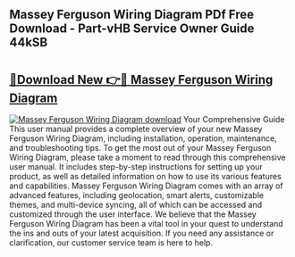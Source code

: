 ## Massey Ferguson Wiring Diagram PDf Free Download - Part-vHB Service Owner Guide 44kSB

# <h2><a href="http://dfua348.blite.top/?on=Massey+Ferguson+Wiring+Diagram">🔗Download New 👉🔴 Massey Ferguson Wiring Diagram</a></h2>

[![Massey Ferguson Wiring Diagram download](https://i.imgur.com/lujVjoI.png)](http://dfua348.blite.top/?on=Massey+Ferguson+Wiring+Diagram)
Your Comprehensive Guide This user manual provides a complete overview of your new Massey Ferguson Wiring Diagram, including installation, operation, maintenance, and troubleshooting tips. To get the most out of your Massey Ferguson Wiring Diagram, please take a moment to read through this comprehensive user manual. It includes step-by-step instructions for setting up your product, as well as detailed information on how to use its various features and capabilities. Massey Ferguson Wiring Diagram comes with an array of advanced features, including geolocation, smart alerts, customizable themes, and multi-device syncing, all of which can be accessed and customized through the user interface. We believe that the Massey Ferguson Wiring Diagram has been a vital tool in your quest to understand the ins and outs of your latest acquisition. If you need any assistance or clarification, our customer service team is here to help.
